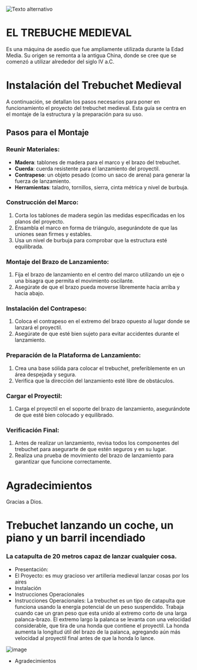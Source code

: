 ![Texto alternativo](https://th.bing.com/th/id/R.a69794fb10d76e2a1102574462da59dd?rik=QH49TEpNWNZFng&riu=http%3a%2f%2fmedievallifestyle.com%2fimages%2fsiege-engines%2ftrebuchet.jpg&ehk=1kHax658Ht1LMkquflGh6wVlT4NL%2bPd0feKY2D%2bSTUk%3d&risl=&pid=ImgRaw&r=0&sres=1&sresct=1)
# EL TREBUCHE MEDIEVAL
Es una máquina de asedio que fue ampliamente utilizada durante la Edad Media. Su origen se remonta a la antigua China, donde se cree que se comenzó a utilizar alrededor del siglo IV a.C.
# Instalación del Trebuchet Medieval

A continuación, se detallan los pasos necesarios para poner en funcionamiento el proyecto del trebuchet medieval. Esta guía se centra en el montaje de la estructura y la preparación para su uso.

## Pasos para el Montaje

### Reunir Materiales:
- **Madera**: tablones de madera para el marco y el brazo del trebuchet.
- **Cuerda**: cuerda resistente para el lanzamiento del proyectil.
- **Contrapeso**: un objeto pesado (como un saco de arena) para generar la fuerza de lanzamiento.
- **Herramientas**: taladro, tornillos, sierra, cinta métrica y nivel de burbuja.

### Construcción del Marco:
1. Corta los tablones de madera según las medidas especificadas en los planos del proyecto.
2. Ensambla el marco en forma de triángulo, asegurándote de que las uniones sean firmes y estables.
3. Usa un nivel de burbuja para comprobar que la estructura esté equilibrada.

### Montaje del Brazo de Lanzamiento:
1. Fija el brazo de lanzamiento en el centro del marco utilizando un eje o una bisagra que permita el movimiento oscilante.
2. Asegúrate de que el brazo pueda moverse libremente hacia arriba y hacia abajo.

### Instalación del Contrapeso:
1. Coloca el contrapeso en el extremo del brazo opuesto al lugar donde se lanzará el proyectil.
2. Asegúrate de que esté bien sujeto para evitar accidentes durante el lanzamiento.

### Preparación de la Plataforma de Lanzamiento:
1. Crea una base sólida para colocar el trebuchet, preferiblemente en un área despejada y segura.
2. Verifica que la dirección del lanzamiento esté libre de obstáculos.

### Cargar el Proyectil:
1. Carga el proyectil en el soporte del brazo de lanzamiento, asegurándote de que esté bien colocado y equilibrado.

### Verificación Final:
1. Antes de realizar un lanzamiento, revisa todos los componentes del trebuchet para asegurarte de que estén seguros y en su lugar.
2. Realiza una prueba de movimiento del brazo de lanzamiento para garantizar que funcione correctamente.
# Agradecimientos
Gracias a Dios.
# Trebuchet lanzando un coche, un piano y un barril incendiado  
### La catapulta de 20 metros capaz de lanzar cualquier cosa.
+ Presentación:
+ El Proyecto: es muy gracioso ver artilleria medieval lanzar cosas por los aires
+ Instalación
+ Instrucciones Operacionales 
+ Instrucciones Operacionales: La trebuchet es un tipo de catapulta que funciona usando la energía potencial de un peso suspendido. Trabaja cuando cae un gran peso que esta unido al extremo corto de una larga palanca-brazo. El extremo largo la palanca se levanta con una velocidad considerable, que tira de una honda que contiene el proyectil. La honda aumenta la longitud útil del brazo de la palanca, agregando aún más velocidad al proyectil final antes de que la honda lo lance.
  
![image](https://github.com/user-attachments/assets/36ca5809-6bd5-475a-b0a5-3aa8ce7b3df2)

+ Agradecimientos

